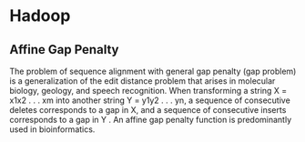 # Hadoop

Affine Gap Penalty
------------------

The problem of sequence alignment with general gap penalty (gap problem) is a generalization of
the edit distance problem that arises in molecular biology, geology, and speech recognition. When
transforming a string X = x1x2 . . . xm into another string Y = y1y2 . . . yn, a sequence of consecutive
deletes corresponds to a gap in X, and a sequence of consecutive inserts corresponds to a gap in
Y . An affine gap penalty function is predominantly used in bioinformatics.
